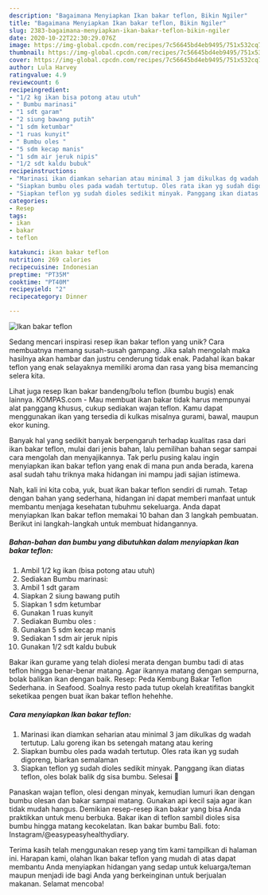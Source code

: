 ```yaml
---
description: "Bagaimana Menyiapkan Ikan bakar teflon, Bikin Ngiler"
title: "Bagaimana Menyiapkan Ikan bakar teflon, Bikin Ngiler"
slug: 2383-bagaimana-menyiapkan-ikan-bakar-teflon-bikin-ngiler
date: 2020-10-22T22:30:29.076Z
image: https://img-global.cpcdn.com/recipes/7c56645bd4eb9495/751x532cq70/ikan-bakar-teflon-foto-resep-utama.jpg
thumbnail: https://img-global.cpcdn.com/recipes/7c56645bd4eb9495/751x532cq70/ikan-bakar-teflon-foto-resep-utama.jpg
cover: https://img-global.cpcdn.com/recipes/7c56645bd4eb9495/751x532cq70/ikan-bakar-teflon-foto-resep-utama.jpg
author: Lula Harvey
ratingvalue: 4.9
reviewcount: 6
recipeingredient:
- "1/2 kg ikan bisa potong atau utuh"
- " Bumbu marinasi"
- "1 sdt garam"
- "2 siung bawang putih"
- "1 sdm ketumbar"
- "1 ruas kunyit"
- " Bumbu oles "
- "5 sdm kecap manis"
- "1 sdm air jeruk nipis"
- "1/2 sdt kaldu bubuk"
recipeinstructions:
- "Marinasi ikan diamkan seharian atau minimal 3 jam dikulkas dg wadah tertutup. Lalu goreng ikan bs setengah matang atau kering"
- "Siapkan bumbu oles pada wadah tertutup. Oles rata ikan yg sudah digoreng, biarkan semalaman"
- "Siapkan teflon yg sudah dioles sedikit minyak. Panggang ikan diatas teflon, oles bolak balik dg sisa bumbu. Selesai 🥰"
categories:
- Resep
tags:
- ikan
- bakar
- teflon

katakunci: ikan bakar teflon 
nutrition: 269 calories
recipecuisine: Indonesian
preptime: "PT35M"
cooktime: "PT40M"
recipeyield: "2"
recipecategory: Dinner

---
```



![Ikan bakar teflon](https://img-global.cpcdn.com/recipes/7c56645bd4eb9495/751x532cq70/ikan-bakar-teflon-foto-resep-utama.jpg)

Sedang mencari inspirasi resep ikan bakar teflon yang unik? Cara membuatnya memang susah-susah gampang. Jika salah mengolah maka hasilnya akan hambar dan justru cenderung tidak enak. Padahal ikan bakar teflon yang enak selayaknya memiliki aroma dan rasa yang bisa memancing selera kita.

Lihat juga resep Ikan bakar bandeng/bolu teflon (bumbu bugis) enak lainnya. KOMPAS.com - Mau membuat ikan bakar tidak harus mempunyai alat panggang khusus, cukup sediakan wajan teflon. Kamu dapat menggunakan ikan yang tersedia di kulkas misalnya gurami, bawal, maupun ekor kuning.

Banyak hal yang sedikit banyak berpengaruh terhadap kualitas rasa dari ikan bakar teflon, mulai dari jenis bahan, lalu pemilihan bahan segar sampai cara mengolah dan menyajikannya. Tak perlu pusing kalau ingin menyiapkan ikan bakar teflon yang enak di mana pun anda berada, karena asal sudah tahu triknya maka hidangan ini mampu jadi sajian istimewa.


Nah, kali ini kita coba, yuk, buat ikan bakar teflon sendiri di rumah. Tetap dengan bahan yang sederhana, hidangan ini dapat memberi manfaat untuk membantu menjaga kesehatan tubuhmu sekeluarga. Anda dapat menyiapkan Ikan bakar teflon memakai 10 bahan dan 3 langkah pembuatan. Berikut ini langkah-langkah untuk membuat hidangannya.

<!--inarticleads1-->

##### Bahan-bahan dan bumbu yang dibutuhkan dalam menyiapkan Ikan bakar teflon:

1. Ambil 1/2 kg ikan (bisa potong atau utuh)
1. Sediakan  Bumbu marinasi:
1. Ambil 1 sdt garam
1. Siapkan 2 siung bawang putih
1. Siapkan 1 sdm ketumbar
1. Gunakan 1 ruas kunyit
1. Sediakan  Bumbu oles :
1. Gunakan 5 sdm kecap manis
1. Sediakan 1 sdm air jeruk nipis
1. Gunakan 1/2 sdt kaldu bubuk


Bakar ikan gurame yang telah diolesi merata dengan bumbu tadi di atas teflon hingga benar-benar matang. Agar ikannya matang dengan sempurna, bolak balikan ikan dengan baik. Resep: Peda Kembung Bakar Teflon Sederhana. in Seafood. Soalnya resto pada tutup okelah kreatifitas bangkit seketikaa pengen buat ikan bakar teflon hehehhe. 

<!--inarticleads2-->

##### Cara menyiapkan Ikan bakar teflon:

1. Marinasi ikan diamkan seharian atau minimal 3 jam dikulkas dg wadah tertutup. Lalu goreng ikan bs setengah matang atau kering
1. Siapkan bumbu oles pada wadah tertutup. Oles rata ikan yg sudah digoreng, biarkan semalaman
1. Siapkan teflon yg sudah dioles sedikit minyak. Panggang ikan diatas teflon, oles bolak balik dg sisa bumbu. Selesai 🥰


Panaskan wajan teflon, olesi dengan minyak, kemudian lumuri ikan dengan bumbu olesan dan bakar sampai matang. Gunakan api kecil saja agar ikan tidak mudah hangus. Demikian resep-resep ikan bakar yang bisa Anda praktikkan untuk menu berbuka. Bakar ikan di teflon sambil dioles sisa bumbu hingga matang kecokelatan. Ikan bakar bumbu Bali. foto: Instagram/@easypeasyhealthydiary. 

Terima kasih telah menggunakan resep yang tim kami tampilkan di halaman ini. Harapan kami, olahan Ikan bakar teflon yang mudah di atas dapat membantu Anda menyiapkan hidangan yang sedap untuk keluarga/teman maupun menjadi ide bagi Anda yang berkeinginan untuk berjualan makanan. Selamat mencoba!
